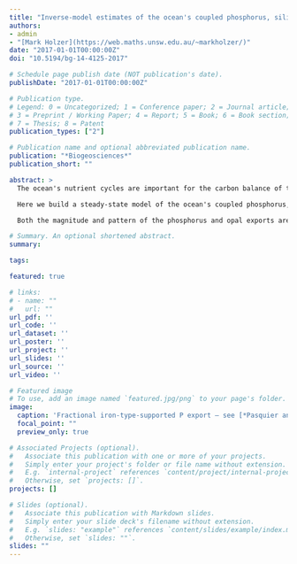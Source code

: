 ```yaml
---
title: "Inverse-model estimates of the ocean's coupled phosphorus, silicon, and iron cycles"
authors:
- admin
- "[Mark Holzer](https://web.maths.unsw.edu.au/~markholzer/)"
date: "2017-01-01T00:00:00Z"
doi: "10.5194/bg-14-4125-2017"

# Schedule page publish date (NOT publication's date).
publishDate: "2017-01-01T00:00:00Z"

# Publication type.
# Legend: 0 = Uncategorized; 1 = Conference paper; 2 = Journal article;
# 3 = Preprint / Working Paper; 4 = Report; 5 = Book; 6 = Book section;
# 7 = Thesis; 8 = Patent
publication_types: ["2"]

# Publication name and optional abbreviated publication name.
publication: "*Biogeosciences*"
publication_short: ""

abstract: >
  The ocean's nutrient cycles are important for the carbon balance of the climate system and for shaping the ocean's distribution of dissolved elements. Dissolved iron (dFe) is a key limiting micronutrient, but iron scavenging is observationally poorly constrained, leading to large uncertainties in the external sources of iron and hence in the state of the marine iron cycle.<br />

  Here we build a steady-state model of the ocean's coupled phosphorus, silicon, and iron cycles embedded in a data-assimilated steady-state global ocean circulation. The model includes the redissolution of scavenged iron, parameterization of subgrid topography, and small, large, and diatom phytoplankton functional classes. Phytoplankton concentrations are implicitly represented in the parameterization of biological nutrient utilization through an equilibrium logistic model. Our formulation thus has only three coupled nutrient tracers, the three-dimensional distributions of which are found using a Newton solver. The very efficient numerics allow us to use the model in inverse mode to objectively constrain many biogeochemical parameters by minimizing the mismatch between modeled and observed nutrient and phytoplankton concentrations. Iron source and sink parameters cannot jointly be optimized because of local compensation between regeneration, recycling, and scavenging. We therefore consider a family of possible state estimates corresponding to a wide range of external iron source strengths. All state estimates have a similar mismatch with the observed nutrient concentrations and very similar large-scale dFe distributions. However, the relative contributions of aeolian, sedimentary, and hydrothermal iron to the total dFe concentration differ widely depending on the sources.<br />

  Both the magnitude and pattern of the phosphorus and opal exports are well constrained, with global values of 8.1 ± 0.3 Tmol P yr<sup>−1</sup> (or, in carbon units, 10.3 ± 0.4 Pg C yr<sup>−1</sup>) and 171. ± 3. Tmol Si yr<sup>−1</sup>. We diagnose the phosphorus and opal exports supported by aeolian, sedimentary, and hydrothermal iron. The geographic patterns of the export supported by each iron type are well constrained across the family of state estimates. Sedimentary-iron-supported export is important in shelf and large-scale upwelling regions, while hydrothermal iron contributes to export mostly in the Southern Ocean. The fraction of the global export supported by a given iron type varies systematically with its fractional contribution to the total iron source. Aeolian iron is most efficient in supporting export in the sense that its fractional contribution to export exceeds its fractional contribution to the total source. Per source-injected molecule, aeolian iron supports 3.1 ± 0.8 times more phosphorus export and 2.0 ± 0.5 times more opal export than the other iron types. Conversely, per injected molecule, sedimentary and hydrothermal iron support 2.3 ± 0.6 and 4. ± 2. times less phosphorus export, and 1.9 ± 0.5 and 2. ± 1. times less opal export than the other iron types.

# Summary. An optional shortened abstract.
summary: 

tags:

featured: true

# links:
# - name: ""
#   url: ""
url_pdf: ''
url_code: ''
url_dataset: ''
url_poster: ''
url_project: ''
url_slides: ''
url_source: ''
url_video: ''

# Featured image
# To use, add an image named `featured.jpg/png` to your page's folder. 
image:
  caption: 'Fractional iron-type-supported P export — see [*Pasquier and Holzer*, 2017](10.5194/bg-14-4125-2017)'
  focal_point: ""
  preview_only: true

# Associated Projects (optional).
#   Associate this publication with one or more of your projects.
#   Simply enter your project's folder or file name without extension.
#   E.g. `internal-project` references `content/project/internal-project/index.md`.
#   Otherwise, set `projects: []`.
projects: []

# Slides (optional).
#   Associate this publication with Markdown slides.
#   Simply enter your slide deck's filename without extension.
#   E.g. `slides: "example"` references `content/slides/example/index.md`.
#   Otherwise, set `slides: ""`.
slides: ""
---
```



